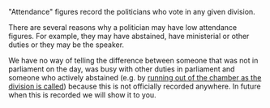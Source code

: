 "Attendance" figures record the politicians who vote in any given division.

There are several reasons why a politician may have low attendance figures. For example, they may
have abstained, have ministerial or other duties or they may be the speaker.

We have no way of telling the difference between someone that was not in parliament on the day, was
busy with other duties in parliament and someone who actively abstained (e.g. by [running out of the
chamber as the division is called](https://www.youtube.com/watch?v=XBgfE3Qc7_g)) because this is not
officially recorded anywhere. In future when this is recorded we will show it to you.
